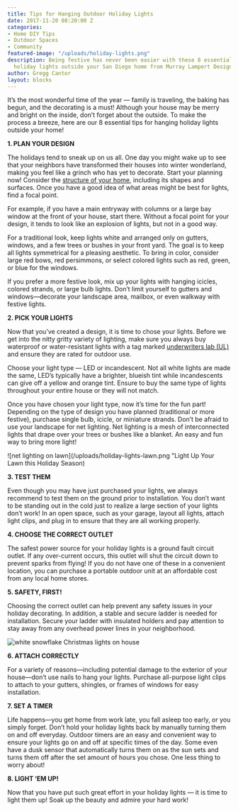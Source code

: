 ```yaml
---
title: Tips for Hanging Outdoor Holiday Lights
date: 2017-11-20 08:20:00 Z
categories:
- Home DIY Tips
- Outdoor Spaces
- Community
featured-image: "/uploads/holiday-lights.png"
description: Being festive has never been easier with these 8 essential tips for hanging
  holiday lights outside your San Diego home from Murray Lampert Design, Build, Remodel.
author: Gregg Cantor
layout: blocks
---
```


It’s the most wonderful time of the year — family is traveling, the baking has begun, and the decorating is a must! Although your house may be merry and bright on the inside, don’t forget about the outside. To make the process a breeze, here are our 8 essential tips for hanging holiday lights outside your home!

**1. PLAN YOUR DESIGN**

The holidays tend to sneak up on us all. One day you might wake up to see that your neighbors have transformed their houses into winter wonderland, making you feel like a grinch who has yet to decorate. Start your planning now! Consider the [structure of your home](/san-diego-architectural-design-services), including its shapes and surfaces. Once you have a good idea of what areas might be best for lights, find a focal point.

For example, if you have a main entryway with columns or a large bay window at the front of your house, start there. Without a focal point for your design, it tends to look like an explosion of lights, but not in a good way.

For a traditional look, keep lights white and arranged only on gutters, windows, and a few trees or bushes in your front yard. The goal is to keep all lights symmetrical for a pleasing aesthetic. To bring in color, consider large red bows, red persimmons, or select colored lights such as red, green, or blue for the windows.

If you prefer a more festive look, mix up your lights with hanging icicles, colored strands, or large bulb lights. Don’t limit yourself to gutters and windows—decorate your landscape area, mailbox, or even walkway with festive lights.

**2. PICK YOUR LIGHTS**

Now that you’ve created a design, it is time to chose your lights. Before we get into the nitty gritty variety of lighting, make sure you always buy waterproof or water-resistant lights with a tag marked [underwriters lab (UL)](https://industries.ul.com/tag/holiday-lights) and ensure they are rated for outdoor use.

Choose your light type — LED or incandescent. Not all white lights are made the same, LED’s typically have a brighter, blueish tint while incandescents can give off a yellow and orange tint. Ensure to buy the same type of lights throughout your entire house or they will not match.

Once you have chosen your light type, now it’s time for the fun part! Depending on the type of design you have planned (traditional or more festive), purchase single bulb, icicle, or miniature strands. Don’t be afraid to use your landscape for net lighting. Net lighting is a mesh of interconnected lights that drape over your trees or bushes like a blanket. An easy and fun way to bring more light!

![net lighting on lawn](/uploads/holiday-lights-lawn.png "Light Up Your Lawn this Holiday Season)

**3. TEST THEM**

Even though you may have just purchased your lights, we always recommend to test them on the ground prior to installation. You don’t want to be standing out in the cold just to realize a large section of your lights don’t work! In an open space, such as your garage, layout all lights, attach light clips, and plug in to ensure that they are all working properly.

**4. CHOOSE THE CORRECT OUTLET**

The safest power source for your holiday lights is a ground fault circuit outlet. If any over-current occurs, this outlet will shut the circuit down to prevent sparks from flying! If you do not have one of these in a convenient location, you can purchase a portable outdoor unit at an affordable cost from any local home stores.

**5. SAFETY, FIRST!**

Choosing the correct outlet can help prevent any safety issues in your holiday decorating. In addition, a stable and secure ladder is needed for installation. Secure your ladder with insulated holders and pay attention to stay away from any overhead power lines in your neighborhood.

![white snowflake Christmas lights on house](/uploads/holiday-lights-3.png "Customize Your Holiday Lighting with Shapes, Colors, and More")

**6. ATTACH CORRECTLY**

For a variety of reasons—including potential damage to the exterior of your house—don’t use nails to hang your lights. Purchase all-purpose light clips to attach to your gutters, shingles, or frames of windows for easy installation.

**7. SET A TIMER**

Life happens—you get home from work late, you fall asleep too early, or you simply forget. Don’t hold your holiday lights back by manually turning them on and off everyday. Outdoor timers are an easy and convenient way to ensure your lights go on and off at specific times of the day. Some even have a dusk sensor that automatically turns them on as the sun sets and turns them off after the set amount of hours you chose. One less thing to worry about!

**8. LIGHT ‘EM UP!**

Now that you have put such great effort in your holiday lights — it is time to light them up! Soak up the beauty and admire your hard work!
